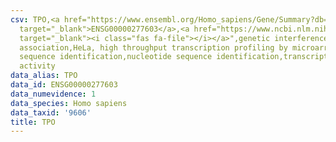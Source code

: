 ```yaml
---
csv: TPO,<a href="https://www.ensembl.org/Homo_sapiens/Gene/Summary?db=core;g=ENSG00000277603"
  target="_blank">ENSG00000277603</a>,<a href="https://www.ncbi.nlm.nih.gov/pubmed/17216044"
  target="_blank"><i class="fas fa-file"></i></a>",genetic interference,functional
  association,HeLa, high throughput transcription profiling by microarray,nucleotide
  sequence identification,nucleotide sequence identification,transcriptional regulation,up-regulates
  activity
data_alias: TPO
data_id: ENSG00000277603
data_numevidence: 1
data_species: Homo sapiens
data_taxid: '9606'
title: TPO
---
```

